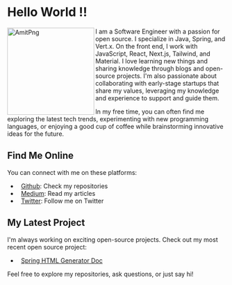 # Hello  World !!

<img src="https://i.ibb.co/wdCKLqm/amitPng.png" width="200" height="200" alt="AmitPng" align="left">
I am a Software Engineer with a passion for open source. I specialize in Java, Spring, and Vert.x. On the front end, I work with JavaScript, React, Next.js, Tailwind, and Material. I love learning new things and sharing knowledge through blogs and open-source projects. I'm also passionate about collaborating with early-stage startups that share my values, leveraging my knowledge and experience to support and guide them.

In my free time, you can often find me exploring the latest tech trends, experimenting with new programming languages, or enjoying a good cup of coffee while brainstorming innovative ideas for the future.



## Find Me Online

You can connect with me on these platforms:

*   [Github](https://github.com/gyawaliamit7): Check my repositories  
*   [Medium](https://medium.com/@gyawaliamit): Read my articles  
*   [Twitter](https://twitter.com/gyawaliamit7): Follow me on Twitter

## My Latest Project

I'm always working on exciting open-source projects. Check out my most recent open source project:

*   [Spring HTML Generator Doc](https://gyawaliamit7.github.io/spring-html-generator-doc)

Feel free to explore my repositories, ask questions, or just say hi!
